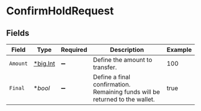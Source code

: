 # ConfirmHoldRequest


## Fields

| Field                                                                        | Type                                                                         | Required                                                                     | Description                                                                  | Example                                                                      |
| ---------------------------------------------------------------------------- | ---------------------------------------------------------------------------- | ---------------------------------------------------------------------------- | ---------------------------------------------------------------------------- | ---------------------------------------------------------------------------- |
| `Amount`                                                                     | [*big.Int](https://pkg.go.dev/math/big#Int)                                  | :heavy_minus_sign:                                                           | Define the amount to transfer.                                               | 100                                                                          |
| `Final`                                                                      | **bool*                                                                      | :heavy_minus_sign:                                                           | Define a final confirmation. Remaining funds will be returned to the wallet. | true                                                                         |